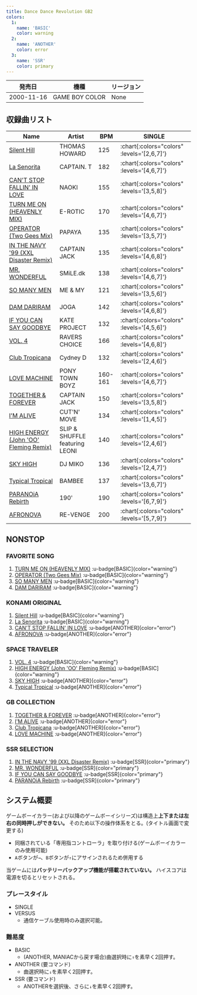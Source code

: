 ```yaml
---
title: Dance Dance Revolution GB2
colors:
  1:
    name: 'BASIC'
    color: warning
  2:
    name: 'ANOTHER'
    color: error
  3:
    name: 'SSR'
    color: primary
---
```


|発売日|機種|リージョン|
|------|----|---------|
|2000-11-16|GAME BOY COLOR|None|

## 収録曲リスト

|Name|Artist|BPM|SINGLE|
|----|------|---|------|
|[Silent Hill](/playstation-jp/3rd/silent-hill)|THOMAS HOWARD|125| :chart{:colors="colors" :levels='[2,6,7]'} |
|[La Senorita](/playstation-jp/3rd/la-senorita)|CAPTAIN. T|182| :chart{:colors="colors" :levels='[4,6,7]'} ||
|[CAN'T STOP FALLIN' IN LOVE](/gameboy/gb2/cant-stop-fallin-in-love)|NAOKI|155| :chart{:colors="colors" :levels='[3,5,8]'} |
|[TURN ME ON (HEAVENLY MIX)](/playstation-jp/3rd/turn-me-on)|E-ROTIC|170| :chart{:colors="colors" :levels='[4,6,7]'} |
|[OPERATOR (Two Gees Mix)](/playstation-jp/3rd/operator)|PAPAYA|135| :chart{:colors="colors" :levels='[3,5,7]'} |
|[IN THE NAVY '99 (XXL Disaster Remix)](/playstation-jp/2nd/in-the-navy)|CAPTAIN JACK|135| :chart{:colors="colors" :levels='[4,6,8]'} |
|[MR. WONDERFUL](/playstation-jp/3rd/mr-wonderful)|SMiLE.dk|138| :chart{:colors="colors" :levels='[4,6,7]'} |
|[SO MANY MEN](/playstation-jp/3rd/so-many-men)|ME & MY|121| :chart{:colors="colors" :levels='[3,5,6]'} |
|[DAM DARIRAM](/playstation-jp/3rd/dam-dariram)|JOGA|142| :chart{:colors="colors" :levels='[4,6,8]'} ||
|[IF YOU CAN SAY GOODBYE](/playstation-jp/3rd/if-you-can-say-goodbye)|KATE PROJECT|132| :chart{:colors="colors" :levels='[4,5,6]'} |
|[VOL. 4](/playstation-jp/3rd/vol-4)|RAVERS CHOICE|166| :chart{:colors="colors" :levels='[4,6,8]'} |
|[Club Tropicana](/gameboy/gb2/club-tropicana)|Cydney D|132| :chart{:colors="colors" :levels='[2,4,6]'} |
|[LOVE MACHINE](/gameboy/gb2/love-machine)|PONY TOWN BOYZ|160-161| :chart{:colors="colors" :levels='[4,6,7]'} |
|[TOGETHER & FOREVER](/gameboy/gb2/together-forever)|CAPTAIN JACK|150| :chart{:colors="colors" :levels='[3,5,8]'} |
|[I'M ALIVE](/gameboy/gb2/im-alive)|CUT'N' MOVE|134| :chart{:colors="colors" :levels='[1,4,5]'} |
|[HIGH ENERGY (John 'OO' Fleming Remix)](/gameboy/gb2/high-energy)|SLIP & SHUFFLE featuring LEONI|140| :chart{:colors="colors" :levels='[2,4,6]'} |
|[SKY HIGH](/gameboy/gb2/sky-high-miko)|DJ MIKO|136| :chart{:colors="colors" :levels='[2,4,7]'} |
|[Typical Tropical](/gameboy/gb2/typical-tropical)|BAMBEE|137| :chart{:colors="colors" :levels='[3,6,7]'} |
|[PARANOiA Rebirth](/playstation-jp/3rd/paranoia-rebirth)|190'|190| :chart{:colors="colors" :levels='[6,7,9]'} |
|[AFRONOVA](/playstation-jp/3rd/afronova)|RE-VENGE|200| :chart{:colors="colors" :levels='[5,7,9]'} |

## NONSTOP

### FAVORITE SONG

1. [TURN ME ON (HEAVENLY MIX)](/playstation-jp/3rd/turn-me-on) :u-badge[BASIC]{color="warning"}
1. [OPERATOR (Two Gees Mix)](/playstation-jp/3rd/operator) :u-badge[BASIC]{color="warning"}
1. [SO MANY MEN](/playstation-jp/3rd/so-many-men) :u-badge[BASIC]{color="warning"}
1. [DAM DARIRAM](/playstation-jp/3rd/dam-dariram) :u-badge[BASIC]{color="warning"}

### KONAMI ORIGINAL

1. [Silent Hill](/playstation-jp/3rd/silent-hill) :u-badge[BASIC]{color="warning"}
1. [La Senorita](/playstation-jp/3rd/la-senorita) :u-badge[BASIC]{color="warning"}
1. [CAN'T STOP FALLIN' IN LOVE](/gameboy/gb2/cant-stop-fallin-in-love) :u-badge[ANOTHER]{color="error"}
1. [AFRONOVA](/playstation-jp/3rd/afronova) :u-badge[ANOTHER]{color="error"}

### SPACE TRAVELER

1. [VOL. 4](/playstation-jp/3rd/vol-4) :u-badge[BASIC]{color="warning"}
1. [HIGH ENERGY (John 'OO' Fleming Remix)](/gameboy/gb2/high-energy) :u-badge[BASIC]{color="warning"}
1. [SKY HIGH](/gameboy/gb2/sky-high-miko) :u-badge[ANOTHER]{color="error"}
1. [Typical Tropical](/gameboy/gb2/typical-tropical) :u-badge[ANOTHER]{color="error"}

### GB COLLECTION

1. [TOGETHER & FOREVER](/gameboy/gb2/together-forever) :u-badge[ANOTHER]{color="error"}
1. [I'M ALIVE](/gameboy/gb2/im-alive) :u-badge[ANOTHER]{color="error"}
1. [Club Tropicana](/gameboy/gb2/club-tropicana) :u-badge[ANOTHER]{color="error"}
1. [LOVE MACHINE](/gameboy/gb2/love-machine) :u-badge[ANOTHER]{color="error"}

### SSR SELECTION

1. [IN THE NAVY '99 (XXL Disaster Remix)](/playstation-jp/2nd/in-the-navy) :u-badge[SSR]{color="primary"}
1. [MR. WONDERFUL](/playstation-jp/3rd/mr-wonderful) :u-badge[SSR]{color="primary"}
1. [IF YOU CAN SAY GOODBYE](/playstation-jp/3rd/if-you-can-say-goodbye) :u-badge[SSR]{color="primary"}
1. [PARANOiA Rebirth](/playstation-jp/3rd/paranoia-rebirth) :u-badge[SSR]{color="primary"}

## システム概要

ゲームボーイカラー(および以降のゲームボーイシリーズ)は構造上**上下または左右の同時押しができない。**
そのため以下の操作体系をとる。(タイトル画面で変更する)

- 同梱されている「専用指コントローラ」を取り付ける(ゲームボーイカラーのみ使用可能)
- `A`ボタンが`→`、`B`ボタンが`↑`にアサインされるため併用する

当ゲームには**バッテリーバックアップ機能が搭載されていない。**
ハイスコアは電源を切るとリセットされる。

### プレースタイル

- SINGLE
- VERSUS
  - 通信ケーブル使用時のみ選択可能。

### 難易度

- BASIC
  - (ANOTHER, MANIACから戻す場合)曲選択時に`↑`を素早く2回押す。
- ANOTHER (要コマンド)
  - 曲選択時に`↓`を素早く2回押す。
- SSR (要コマンド)
  - ANOTHERを選択後、さらに`↓`を素早く2回押す。
